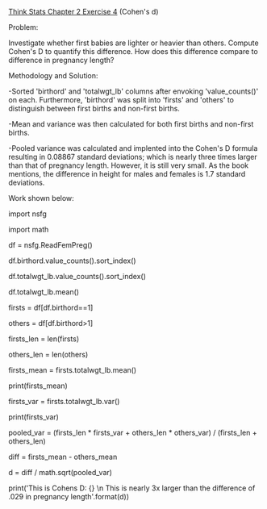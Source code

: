 [Think Stats Chapter 2 Exercise 4](http://greenteapress.com/thinkstats2/html/thinkstats2003.html#toc24) (Cohen's d)

Problem:

Investigate whether first babies are lighter or heavier than others.  Compute Cohen's D to quantify this difference.  How does this difference compare to difference in pregnancy length?

Methodology and Solution:

-Sorted 'birthord' and 'totalwgt_lb' columns after envoking 'value_counts()' on each.  Furthermore, 'birthord' was split into 'firsts' and 'others' to distinguish between first births and non-first births.  

-Mean and variance was then calculated for both first births and non-first births.

-Pooled variance was calculated and implented into the Cohen's D formula resulting in 0.08867 standard deviations; which is nearly three times larger than that of pregnancy length.  However, it is still very small.  As the book mentions, the difference in height for males and females is 1.7 standard deviations.

Work shown below:

import nsfg

import math

df = nsfg.ReadFemPreg()

df.birthord.value_counts().sort_index()

df.totalwgt_lb.value_counts().sort_index()

df.totalwgt_lb.mean()


firsts = df[df.birthord==1]

others = df[df.birthord>1]

firsts_len = len(firsts)

others_len = len(others)


firsts_mean = firsts.totalwgt_lb.mean()

print(firsts_mean)

firsts_var = firsts.totalwgt_lb.var()

print(firsts_var)


pooled_var = (firsts_len * firsts_var + others_len * others_var) / (firsts_len + others_len)

diff = firsts_mean - others_mean

d = diff / math.sqrt(pooled_var)

print('This is Cohens D: {} \n This is nearly 3x larger than the difference of .029 in pregnancy length'.format(d))
